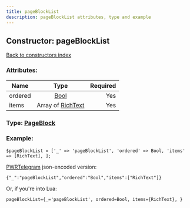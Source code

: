 ```yaml
---
title: pageBlockList
description: pageBlockList attributes, type and example
---
```

## Constructor: pageBlockList  
[Back to constructors index](index.md)



### Attributes:

| Name     |    Type       | Required |
|----------|:-------------:|---------:|
|ordered|[Bool](../types/Bool.md) | Yes|
|items|Array of [RichText](../types/RichText.md) | Yes|



### Type: [PageBlock](../types/PageBlock.md)


### Example:

```
$pageBlockList = ['_' => 'pageBlockList', 'ordered' => Bool, 'items' => [RichText], ];
```  

[PWRTelegram](https://pwrtelegram.xyz) json-encoded version:

```
{"_":"pageBlockList","ordered":"Bool","items":["RichText"]}
```


Or, if you're into Lua:  


```
pageBlockList={_='pageBlockList', ordered=Bool, items={RichText}, }

```


